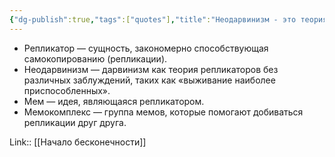 ```yaml
---
{"dg-publish":true,"tags":["quotes"],"title":"Неодарвинизм - это теория репликаторов.","date":"2021-08-12T20:27:00+03:00","modified_at":"2022-06-08T22:24:35+03:00","permalink":"/quotes/202108122027/","dgHomeLink":false,"dgPassFrontmatter":true}
---
```



- Репликатор — сущность, закономерно способствующая самокопированию (репликации).
- Неодарвинизм — дарвинизм как теория репликаторов без различных заблуждений, таких как «выживание наиболее приспособленных».
- Мем — идея, являющаяся репликатором.
- Мемокомплекс — группа мемов, которые помогают добиваться репликации друг друга.

Link:: [[Начало бесконечности]]
